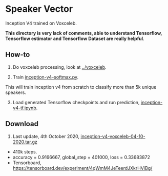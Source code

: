 # Speaker Vector

Inception V4 trained on Voxceleb.

**This directory is very lack of comments, able to understand Tensorflow, Tensorflow estimator and Tensorflow Dataset are really helpful**.

## How-to

1. Do voxceleb processing, look at [../voxceleb](../voxceleb).

2. Train [inception-v4-softmax.py](inception-v4-softmax.py).

This will train inception v4 from scratch to classify more than 5k unique speakers.

3. Load generated Tensorflow checkpoints and run prediction, [inception-v4-tf.ipynb](inception-v4-tf.ipynb).

## Download

1. Last update, 4th October 2020, [inception-v4-voxceleb-04-10-2020.tar.gz](https://f000.backblazeb2.com/file/malaya-speech-model/pretrained/inception-v4-voxceleb-04-10-2020.tar.gz)

  - 410k steps.
  - accuracy = 0.9166667, global_step = 401000, loss = 0.33683872
  - Tensorboard, https://tensorboard.dev/experiment/4qWmM4JeTeerdJXkrHViBg/